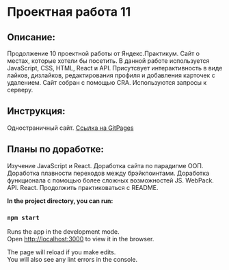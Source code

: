 # **Проектная работа 11**

## **Описание:**
Продолжение 10 проектной работы от Яндекс.Практикум. Сайт о местах, которые хотели бы посетить. В данной работе используется JavaScript, CSS, HTML, React и API. Присутсвует интерактивность в виде лайков, дизлайков, редактирования профиля и добавления карточек с удалением. Cайт собран с помощью CRA. Используются запросы к серверу.

## **Инструкция:**
Одностраничный сайт.
[Ссылка на GitPages](https://nikogriffs.github.io/mesto-react/)

## **Планы по доработке:**
Изучение JavaScript и React. Доработка сайта по парадигме ООП. Доработка плавности переходов между брэйкпоинтами. Доработка функционала с помощью более сложных возможностей JS. WebPack. API. React. Продолжить практиковаться с README.

**In the project directory, you can run:**

### `npm start`

Runs the app in the development mode.\
Open [http://localhost:3000](http://localhost:3000) to view it in the browser.

The page will reload if you make edits.\
You will also see any lint errors in the console.
